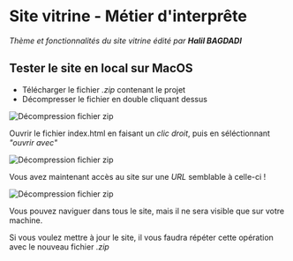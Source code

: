 # Site vitrine - Métier d'interprête
_Thème et fonctionnalités du site vitrine édité par **Halil BAGDADI**_

## Tester le site en local sur MacOS
- Télécharger le fichier *.zip* contenant le projet
- Décompresser le fichier en double cliquant dessus

![Décompression fichier zip](https://github.com/HalilSacpapa/site-vitrine_interprete/blob/main/unzip.jpg?raw=true)

Ouvrir le fichier index.html en faisant un *clic droit*, puis en séléctionnant *"ouvrir avec"*

![Décompression fichier zip](https://github.com/HalilSacpapa/site-vitrine_interprete/blob/main/launch.jpg?raw=true)

Vous avez maintenant accès au site sur une *URL* semblable à celle-ci !

![Décompression fichier zip](https://github.com/HalilSacpapa/site-vitrine_interprete/blob/main/localUrl.jpg?raw=true)

Vous pouvez naviguer dans tous le site, mais il ne sera visible que sur votre machine.

Si vous voulez mettre à jour le site, il vous faudra répéter cette opération avec le nouveau fichier *.zip*
